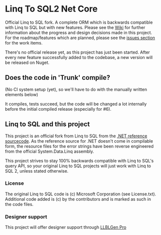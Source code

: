 Linq To SQL2 Net Core
=============

Official Linq to SQL fork. A complete ORM which is backwards compatible with Linq to SQL but with new features. Please see the [Wiki](https://github.com/FransBouma/LinqToSQL2/wiki) for further information about the progress and design decisions made in this project. For the roadmap/features which are planned, please see the [issues section](https://github.com/FransBouma/LinqToSQL2/issues) for the work items. 

There's no official release yet, as this project has just been started. After every new feature successfully added to the codebase, a new version will be released on Nuget. 

## Does the code in 'Trunk' compile?

(No CI system setup (yet), so we'll have to do with the manually written elements below)

It compiles, tests succeed, but the code will be changed a lot internally before the initial compiled release (especially for #6). 

## Linq to SQL and this project

This project is an official fork from Linq to SQL from the [.NET reference sourcecode](https://github.com/Microsoft/referencesource). As the reference source for .NET doesn't come in compilable form, the resource files for the error strings have been reverse engineered from the official System.Data.Linq assembly.

This project strives to stay 100% backwards compatible with Linq to SQL's query API, so your original Linq to SQL projects will just work with Linq to SQL 2, unless stated otherwise.

### License

The original Linq to SQL code is (c) Microsoft Corporation (see License.txt). Additional code added is (c) by the contributors and is marked as such in the code files. 

### Designer support

This project will offer designer support through [LLBLGen Pro](http://www.llblgen.com)

